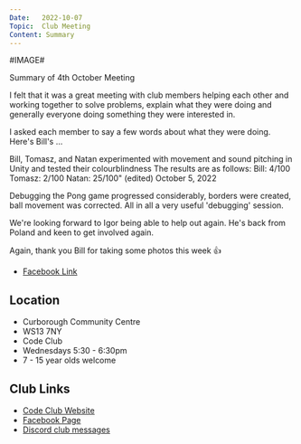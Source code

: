 ```yaml
---
Date:   2022-10-07
Topic:  Club Meeting
Content: Summary
---
```

#IMAGE#

Summary of 4th October Meeting

I felt that it was a great meeting with club members helping each other and working together to solve problems, explain what they were doing and generally everyone doing something they were interested in.

I asked each member to say a few words about what they were doing. Here's Bill's ...

Bill, Tomasz, and Natan experimented with movement and sound pitching in Unity and tested their colourblindness
The results are as follows:
Bill: 4/100
Tomasz: 2/100
Natan: 25/100" (edited)
October 5, 2022

Debugging the Pong game progressed considerably, borders were created, ball movement was corrected. All in all a very useful 'debugging' session.

We're looking forward to Igor being able to help out again. He's back from Poland and keen to get involved again.

Again, thank you Bill for taking some photos this week 👍

* [Facebook Link](https://www.facebook.com/720665616418529/posts/610080950810330)

## Location

* Curborough Community Centre
* WS13 7NY
* Code Club
* Wednesdays 5:30 - 6:30pm
* 7 - 15 year olds welcome

## Club Links

* [Code Club Website](https://lichfield-code-club.github.io/)
* [Facebook Page](https://www.facebook.com/LichfieldCoders)
* [Discord club messages](https://discord.gg/szz6xGK)
